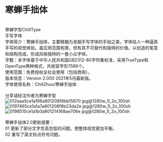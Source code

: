 # 寒蝉手拙体
<br>寒蝉字型ChillType
<br>手写字体
<br>字体简介：寒蝉手拙体，主要精髓为发掘手写字体的手拙之美，字体给人一种逼真手写的视觉体验。虽应用范围有限，但有其不可替代和独特的价值。以创造的笔意和结构完成，形成风格独特的一套小众字体。
<br>字数：本字体基于中华人民共和国GB2312-80字符集标准，采用TrueType和OpenType两种格式，共收容字形7586个。
<br>使用范围：免费授权全社会使用（包括商用）。
<br>版本信息：Version 2.000 2021年5月最新版。
<br>字体使用名称：ChillZhuo/寒蝉手拙体
<br>
<br>分享请标注作者为寒蝉字型
<br>
![012aaa5ce1a196a801208f8bb15870 jpg@1280w_1l_2o_100sh](https://user-images.githubusercontent.com/87366329/135378253-47f58fa0-c3d4-4fd5-8ada-d53f5b3a2ee4.jpg)
![0197465ce1a1a7a801208f8b23da2e jpg@1280w_1l_2o_100sh](https://user-images.githubusercontent.com/87366329/135378263-23d6d24a-71cf-48bd-b937-226a73032bf5.jpg)
![0198515ce1a1b0a801214168ae706e jpg@1280w_1l_2o_100sh](https://user-images.githubusercontent.com/87366329/135378269-d12fb054-e635-44e7-ba01-a30eb700be8e.jpg)
<br>
<br>寒蝉手拙体2.0更新提要：
<br>01 更新了部分文字忽高忽低的问题。使整体视觉更加平衡。
<br>02 重写了英文标点符号问题。
